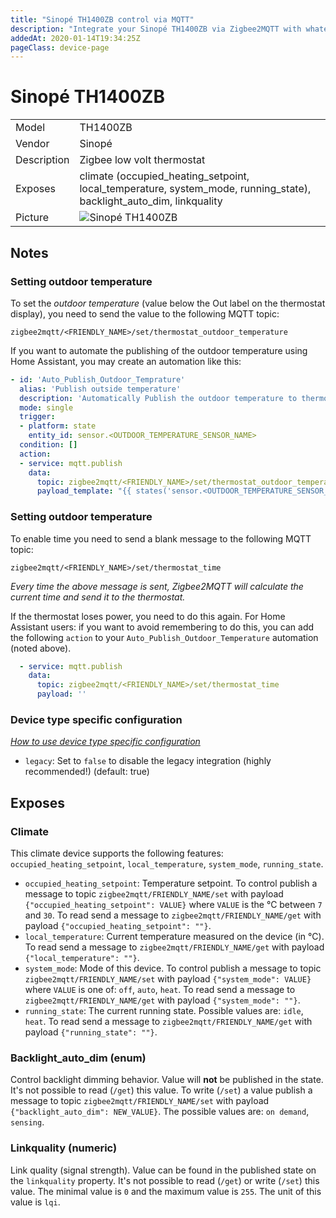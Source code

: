 ```yaml
---
title: "Sinopé TH1400ZB control via MQTT"
description: "Integrate your Sinopé TH1400ZB via Zigbee2MQTT with whatever smart home infrastructure you are using without the vendors bridge or gateway."
addedAt: 2020-01-14T19:34:25Z
pageClass: device-page
---
```


<!-- !!!! -->
<!-- ATTENTION: This file is auto-generated through docgen! -->
<!-- You can only edit the "Notes"-Section between the two comment lines "Notes BEGIN" and "Notes END". -->
<!-- Do not use h1 or h2 heading within "## Notes"-Section. -->
<!-- !!!! -->

# Sinopé TH1400ZB

|     |     |
|-----|-----|
| Model | TH1400ZB  |
| Vendor  | Sinopé  |
| Description | Zigbee low volt thermostat |
| Exposes | climate (occupied_heating_setpoint, local_temperature, system_mode, running_state), backlight_auto_dim, linkquality |
| Picture | ![Sinopé TH1400ZB](https://www.zigbee2mqtt.io/images/devices/TH1400ZB.jpg) |


<!-- Notes BEGIN: You can edit here. Add "## Notes" headline if not already present. -->
## Notes


### Setting outdoor temperature
To set the *outdoor temperature* (value below the Out label on the thermostat display), you need to send the value to the following MQTT
topic:

```
zigbee2mqtt/<FRIENDLY_NAME>/set/thermostat_outdoor_temperature
```

If you want to automate the publishing of the outdoor temperature using Home Assistant, you may create an automation like this:

``` yaml
- id: 'Auto_Publish_Outdoor_Temprature'
  alias: 'Publish outside temperature'
  description: 'Automatically Publish the outdoor temperature to thermostats'
  mode: single
  trigger:
  - platform: state
    entity_id: sensor.<OUTDOOR_TEMPERATURE_SENSOR_NAME>
  condition: []
  action:
  - service: mqtt.publish
    data:
      topic: zigbee2mqtt/<FRIENDLY_NAME>/set/thermostat_outdoor_temperature
      payload_template: "{{ states('sensor.<OUTDOOR_TEMPERATURE_SENSOR_NAME>') }}"
```

### Setting outdoor temperature
To enable time you need to send a blank message to the following MQTT topic:

```
zigbee2mqtt/<FRIENDLY_NAME>/set/thermostat_time
```

*Every time the above message is sent, Zigbee2MQTT will calculate the current time and send it to the thermostat.*

If the thermostat loses power, you need to do this again. For Home Assistant users: if you want to avoid remembering to do this, you can
add the following `action` to your `Auto_Publish_Outdoor_Temperature` automation (noted above).

``` yaml
  - service: mqtt.publish
    data:
      topic: zigbee2mqtt/<FRIENDLY_NAME>/set/thermostat_time
      payload: ''
```

### Device type specific configuration
*[How to use device type specific configuration](../guide/configuration/devices-groups.md#specific-device-options)*

* `legacy`: Set to `false` to disable the legacy integration (highly recommended!) (default: true)
<!-- Notes END: Do not edit below this line -->


## Exposes

### Climate 
This climate device supports the following features: `occupied_heating_setpoint`, `local_temperature`, `system_mode`, `running_state`.
- `occupied_heating_setpoint`: Temperature setpoint. To control publish a message to topic `zigbee2mqtt/FRIENDLY_NAME/set` with payload `{"occupied_heating_setpoint": VALUE}` where `VALUE` is the °C between `7` and `30`. To read send a message to `zigbee2mqtt/FRIENDLY_NAME/get` with payload `{"occupied_heating_setpoint": ""}`.
- `local_temperature`: Current temperature measured on the device (in °C). To read send a message to `zigbee2mqtt/FRIENDLY_NAME/get` with payload `{"local_temperature": ""}`.
- `system_mode`: Mode of this device. To control publish a message to topic `zigbee2mqtt/FRIENDLY_NAME/set` with payload `{"system_mode": VALUE}` where `VALUE` is one of: `off`, `auto`, `heat`. To read send a message to `zigbee2mqtt/FRIENDLY_NAME/get` with payload `{"system_mode": ""}`.
- `running_state`: The current running state. Possible values are: `idle`, `heat`. To read send a message to `zigbee2mqtt/FRIENDLY_NAME/get` with payload `{"running_state": ""}`.

### Backlight_auto_dim (enum)
Control backlight dimming behavior.
Value will **not** be published in the state.
It's not possible to read (`/get`) this value.
To write (`/set`) a value publish a message to topic `zigbee2mqtt/FRIENDLY_NAME/set` with payload `{"backlight_auto_dim": NEW_VALUE}`.
The possible values are: `on demand`, `sensing`.

### Linkquality (numeric)
Link quality (signal strength).
Value can be found in the published state on the `linkquality` property.
It's not possible to read (`/get`) or write (`/set`) this value.
The minimal value is `0` and the maximum value is `255`.
The unit of this value is `lqi`.

